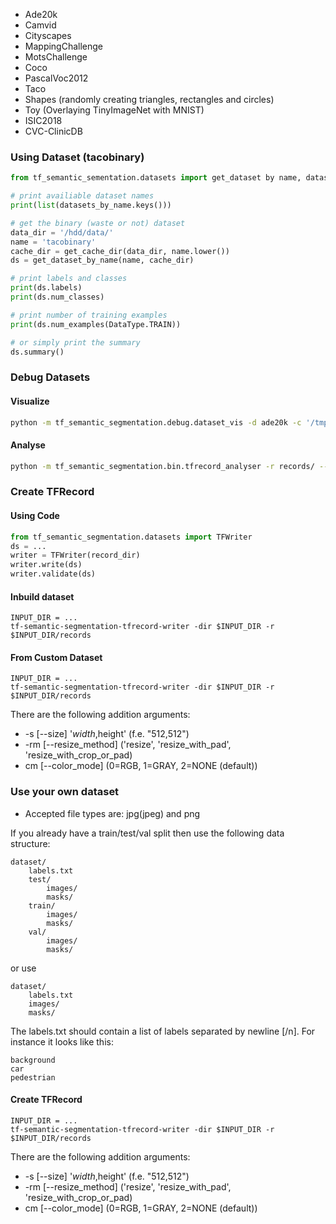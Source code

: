 - Ade20k
- Camvid
- Cityscapes
- MappingChallenge
- MotsChallenge
- Coco
- PascalVoc2012
- Taco
- Shapes (randomly creating triangles, rectangles and circles)
- Toy (Overlaying TinyImageNet with MNIST)
- ISIC2018
- CVC-ClinicDB

### Using Dataset (tacobinary)

```python
from tf_semantic_sementation.datasets import get_dataset by name, datasets_by_name, DataType, get_cache_dir

# print availiable dataset names
print(list(datasets_by_name.keys()))

# get the binary (waste or not) dataset
data_dir = '/hdd/data/'
name = 'tacobinary'
cache_dir = get_cache_dir(data_dir, name.lower())
ds = get_dataset_by_name(name, cache_dir)

# print labels and classes
print(ds.labels)
print(ds.num_classes)

# print number of training examples
print(ds.num_examples(DataType.TRAIN))

# or simply print the summary
ds.summary()
```

### Debug Datasets

#### Visualize
```bash
python -m tf_semantic_segmentation.debug.dataset_vis -d ade20k -c '/tmp/data'
```

#### Analyse

```bash
python -m tf_semantic_segmentation.bin.tfrecord_analyser -r records/ --mean
```

### Create TFRecord

#### Using Code

```python
from tf_semantic_segmentation.datasets import TFWriter
ds = ...
writer = TFWriter(record_dir)
writer.write(ds)
writer.validate(ds)
```

#### Inbuild dataset

```shell
INPUT_DIR = ...
tf-semantic-segmentation-tfrecord-writer -dir $INPUT_DIR -r $INPUT_DIR/records
```


#### From Custom Dataset

```shell
INPUT_DIR = ...
tf-semantic-segmentation-tfrecord-writer -dir $INPUT_DIR -r $INPUT_DIR/records
```

There are the following addition arguments:

- -s [--size] '$width,$height' (f.e. "512,512")
- -rm [--resize_method] ('resize', 'resize_with_pad', 'resize_with_crop_or_pad)
- cm [--color_mode] (0=RGB, 1=GRAY, 2=NONE (default))



### Use your own dataset

- Accepted file types are: jpg(jpeg) and png

If you already have a train/test/val split then use the following data structure:

```text
dataset/
    labels.txt
    test/
        images/
        masks/
    train/
        images/
        masks/
    val/
        images/
        masks/
```

or use

```text
dataset/
    labels.txt
    images/
    masks/
```

The labels.txt should contain a list of labels separated by newline [/n]. For instance it looks like this:

```text
background
car
pedestrian
```

#### Create TFRecord

```shell
INPUT_DIR = ...
tf-semantic-segmentation-tfrecord-writer -dir $INPUT_DIR -r $INPUT_DIR/records
```

There are the following addition arguments:

- -s [--size] '$width,$height' (f.e. "512,512")
- -rm [--resize_method] ('resize', 'resize_with_pad', 'resize_with_crop_or_pad)
- cm [--color_mode] (0=RGB, 1=GRAY, 2=NONE (default))